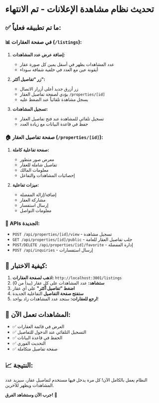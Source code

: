 # تحديث نظام مشاهدة الإعلانات - تم الانتهاء

## ✅ **ما تم تطبيقه فعلياً:**

### 📊 **في صفحة العقارات (`/listings`):**

1. **إضافة عرض عدد المشاهدات:**
   - عدد المشاهدات يظهر في أسفل يمين كل صورة عقار
   - أيقونة عين مع العدد في خلفية شفافة سوداء

2. **زر "تفاصيل أكثر":**
   - زر أزرق جديد أعلى أزرار الاتصال
   - يؤدي لصفحة تفاصيل العقار `/properties/[id]`
   - يسجل مشاهدة تلقائياً عند الضغط عليه

3. **تسجيل المشاهدات:**
   - تسجيل تلقائي للمشاهدة عند فتح تفاصيل العقار
   - حفظ في قاعدة البيانات مع زيادة العدد

### 🏠 **صفحة تفاصيل العقار (`/properties/[id]`):**

1. **صفحة تفاعلية كاملة:**
   - معرض صور متطور
   - تفاصيل شاملة للعقار
   - معلومات المالك
   - إحصائيات المشاهدات والتفاعل

2. **ميزات تفاعلية:**
   - إضافة/إزالة المفضلة
   - مشاركة العقار
   - إرسال استفسار
   - معلومات التواصل

### 🔧 **APIs الجديدة:**

- `POST /api/properties/[id]/view` - تسجيل مشاهدة
- `GET /api/properties/[id]/public` - جلب تفاصيل العقار للعامة
- `POST/DELETE /api/properties/[id]/favorite` - إدارة المفضلة  
- `POST /api/inquiries` - إرسال استفسارات

## 🎯 **كيفية الاختبار:**

1. **اذهب لصفحة العقارات:** `http://localhost:3001/listings`
2. **ستشاهد:** عدد المشاهدات على كل عقار (يبدأ من 0)
3. **اضغط "تفاصيل أكثر"** على أي عقار
4. **ستفتح صفحة التفاصيل** التفاعلية الجديدة
5. **ارجع للعقارات:** ستجد عدد المشاهدات زاد بواحد!

## 🔄 **المشاهدات تعمل الآن:**

- ✅ العرض في قائمة العقارات
- ✅ التسجيل التلقائي عند الدخول للتفاصيل  
- ✅ الحفظ في قاعدة البيانات
- ✅ التحديث الفوري
- ✅ صفحة تفاصيل متكاملة

## 📈 **النتيجة:**
النظام يعمل بالكامل الآن! كل مرة يدخل فيها مستخدم لتفاصيل عقار، سيزيد عدد المشاهدات ويظهر للآخرين.

**جرب الآن وستشاهد الفرق!** 🚀